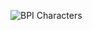 ![BPI Characters](http://staging.benpeoples.com/wp-content/uploads/2020/06/BPI_Group-600sq-transparent.png)
